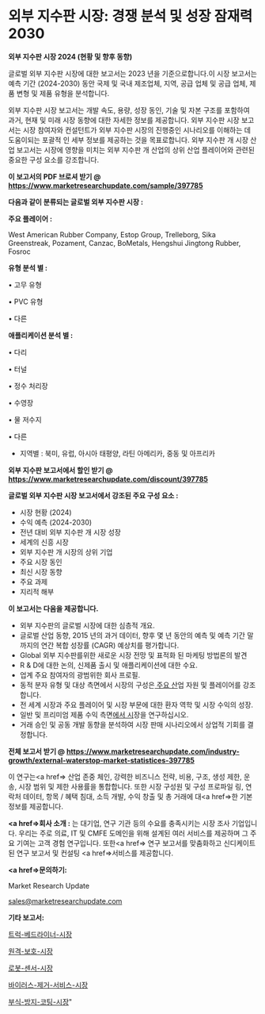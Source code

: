 # 외부 지수판 시장: 경쟁 분석 및 성장 잠재력 2030

<strong>외부 지수판 시장 2024 (현황 및 향후 동향)</strong>

글로벌 외부 지수판 시장에 대한 보고서는 2023 년을 기준으로합니다.이 시장 보고서는 예측 기간 (2024-2030) 동안 국제 및 국내 제조업체, 지역, 공급 업체 및 공급 업체, 제품 변형 및 제품 유형을 분석합니다.

외부 지수판 시장 보고서는 개발 속도, 용량, 성장 동인, 기술 및 자본 구조를 포함하여 과거, 현재 및 미래 시장 동향에 대한 자세한 정보를 제공합니다. 외부 지수판 시장 보고서는 시장 참여자와 컨설턴트가 외부 지수판 시장의 진행중인 시나리오를 이해하는 데 도움이되는 포괄적 인 세부 정보를 제공하는 것을 목표로합니다. 외부 지수판 개 시장 산업 보고서는 시장에 영향을 미치는 외부 지수판 개 산업의 상위 산업 플레이어와 관련된 중요한 구성 요소를 강조합니다.



<strong>이 보고서의 PDF 브로셔 받기 @ <a href=https://www.marketresearchupdate.com/sample/397785>https://www.marketresearchupdate.com/sample/397785</a></strong>



<strong>다음과 같이 분류되는 글로벌 외부 지수판 시장 :</strong>



<strong>주요 플레이어 :</strong>

West American Rubber Company, Estop Group, Trelleborg, Sika Greenstreak, Pozament, Canzac, BoMetals, Hengshui Jingtong Rubber, Fosroc



<strong>유형 분석 별 :</strong>

• 고무 유형

• PVC 유형

• 다른



<strong>애플리케이션 분석 별 :</strong>

• 다리

• 터널

• 정수 처리장

• 수영장

• 물 저수지

• 다른

<ul>
  <li>지역별 : 북미, 유럽, 아시아 태평양, 라틴 아메리카, 중동 및 아프리카</li>
</ul>


<strong>외부 지수판 보고서에서 할인 받기 @ <a href=https://www.marketresearchupdate.com/discount/397785>https://www.marketresearchupdate.com/discount/397785</a></strong>



<strong>글로벌 외부 지수판 시장 보고서에서 강조된 주요 구성 요소 :</strong>
<ul>
  <li>시장 현황 (2024)</li>
  <li>수익 예측 (2024-2030)</li>
  <li>전년 대비 외부 지수판 개 시장 성장</li>
  <li>세계의 신흥 시장</li>
  <li>외부 지수판 개 시장의 상위 기업</li>
  <li>주요 시장 동인</li>
  <li>최신 시장 동향</li>
  <li>주요 과제</li>
  <li>지리적 해부</li>
</ul>


<strong>이 보고서는 다음을 제공합니다.</strong>
<ul>
  <li>외부 지수판의 글로벌 시장에 대한 심층적 개요.</li>
  <li>글로벌 산업 동향, 2015 년의 과거 데이터, 향후 몇 년 동안의 예측 및 예측 기간 말까지의 연간 복합 성장률 (CAGR) 예상치를 평가합니다.</li>
  <li>Global 외부 지수판를위한 새로운 시장 전망 및 표적화 된 마케팅 방법론의 발견</li>
  <li>R &amp; D에 대한 논의, 신제품 출시 및 애플리케이션에 대한 수요.</li>
  <li>업계 주요 참여자의 광범위한 회사 프로필.</li>
  <li>동적 분자 유형 및 대상 측면에서 시장의 구성은<a href=> 주요 산</a>업 자원 및 플레이어를 강조합니다.</li>
  <li>전 세계 시장과 주요 플레이어 및 시장 부문에 대한 환자 역학 및 시장 수익의 성장.</li>
  <li>일반 및 프리미엄 제품 수익 측면<a href=>에서 시</a>장을 연구하십시오.</li>
  <li>거래 승인 및 공동 개발 동향을 분석하여 시장 판매 시나리오에서 상업적 기회를 결정합니다.</li>
</ul>



<strong>전체 보고서 받기 @ <a href=https://www.marketresearchupdate.com/industry-growth/external-waterstop-market-statistices-397785>https://www.marketresearchupdate.com/industry-growth/external-waterstop-market-statistices-397785</a></strong>

이 연구는<a href=> 산업 존중</a> 체인, 강력한 비즈니스 전략, 비용, 구조, 생성 제한, 운송, 시장 범위 및 제한 사용률을 통합합니다. 또한 시장 구성원 및 구성 프로파일 링, 연락처 데이터, 항목 / 혜택 침대, 소득 개발, 수익 창출 및 총 거래에 대<a href=>한 기본 </a>정보를 제공합니다.



<strong><a href=>회사 소</a>개 :</strong>
는 대기업, 연구 기관 등의 수요를 충족시키는 시장 조사 기업입니다. 우리는 주로 의료, IT 및 CMFE 도메인을 위해 설계된 여러 서비스를 제공하며 그 주요 기여는 고객 경험 연구입니다. 또한<a href=> 연구 보</a>고서를 맞춤화하고 신디케이트 된 연구 보고서 및 컨설팅 <a href=>서비스</a>를 제공합니다.



<strong><a href=>문의하기:</a></strong>

Market Research Update

sales@marketresearchupdate.com



<strong>기타 보고서:</strong>

<a href=https://www.linkedin.com/pulse/트럭-베드라이너-시장-경쟁-분석-및-성장-잠재력-2029-consumer-connection-chronicles-24-/>트럭-베드라이너-시장</a>

<a href=https://www.linkedin.com/pulse/원격-보호-시장-세분화-연구-및-목표-고객2029년-data-dive-diaries-24-analysis-ombyf/>원격-보호-시장</a>

<a href=https://www.linkedin.com/pulse/로봇-센서-시장-규모-및-성장-2023-survey-savvy-insights-360-analysis-qa3zf/>로봇-센서-시장</a>

<a href=https://www.linkedin.com/pulse/바이러스-제거-서비스-시장-세분화-연구-및-목표-고객2030년-market-matrix-musings-analysis-6itrf/>바이러스-제거-서비스-시장</a>

<a href=https://www.linkedin.com/pulse/부식-방지-코팅-시장-현재-및-미래-성장-2030-trend-tracking-tips-360-analysis-i059f/>부식-방지-코팅-시장</a>"
